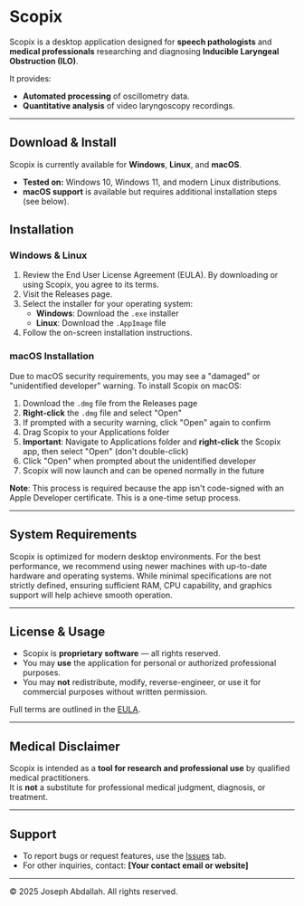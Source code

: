 # Scopix

Scopix is a desktop application designed for **speech pathologists** and **medical professionals** researching and diagnosing **Inducible Laryngeal Obstruction (ILO)**.

It provides:
- **Automated processing** of oscillometry data.
- **Quantitative analysis** of video laryngoscopy recordings.

---

## Download & Install

Scopix is currently available for **Windows**, **Linux**, and **macOS**.

* **Tested on:** Windows 10, Windows 11, and modern Linux distributions.
* **macOS support** is available but requires additional installation steps (see below).

## Installation

### Windows & Linux
1. Review the End User License Agreement (EULA). By downloading or using Scopix, you agree to its terms.
2. Visit the Releases page.
3. Select the installer for your operating system:
   - **Windows**: Download the `.exe` installer
   - **Linux**: Download the `.AppImage` file
4. Follow the on-screen installation instructions.

### macOS Installation
Due to macOS security requirements, you may see a "damaged" or "unidentified developer" warning. To install Scopix on macOS:

1. Download the `.dmg` file from the Releases page
2. **Right-click** the `.dmg` file and select "Open"
3. If prompted with a security warning, click "Open" again to confirm
4. Drag Scopix to your Applications folder
5. **Important**: Navigate to Applications folder and **right-click** the Scopix app, then select "Open" (don't double-click)
6. Click "Open" when prompted about the unidentified developer
7. Scopix will now launch and can be opened normally in the future

**Note**: This process is required because the app isn't code-signed with an Apple Developer certificate. This is a one-time setup process.

---

##  System Requirements

Scopix is optimized for modern desktop environments. For the best performance, we recommend using newer machines with up-to-date hardware and operating systems. While minimal specifications are not strictly defined, ensuring sufficient RAM, CPU capability, and graphics support will help achieve smooth operation.

---

##  License & Usage
- Scopix is **proprietary software** — all rights reserved.
- You may **use** the application for personal or authorized professional purposes.
- You may **not** redistribute, modify, reverse-engineer, or use it for commercial purposes without written permission.

Full terms are outlined in the [EULA](EULA.md).

---

##  Medical Disclaimer
Scopix is intended as a **tool for research and professional use** by qualified medical practitioners.  
It is **not** a substitute for professional medical judgment, diagnosis, or treatment.

---

##  Support
- To report bugs or request features, use the [Issues](../../issues) tab.
- For other inquiries, contact: **[Your contact email or website]**

---

© 2025 Joseph Abdallah. All rights reserved.
